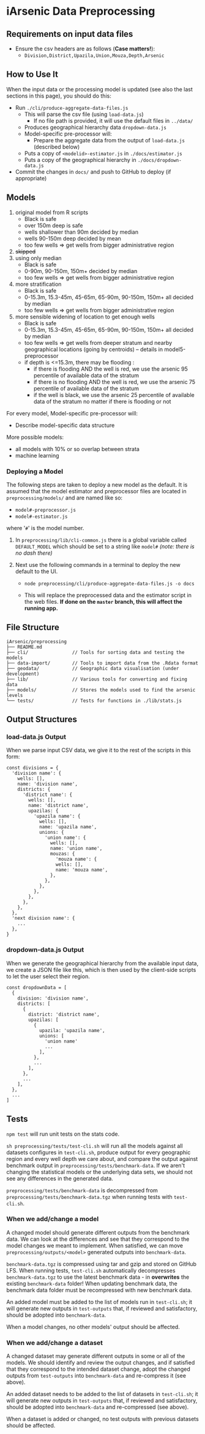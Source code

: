 # iArsenic Data Preprocessing

## Requirements on input data files

* Ensure the csv headers are as follows (**Case matters!**):
  * `Division,District,Upazila,Union,Mouza,Depth,Arsenic`

## How to Use It

When the input data or the processing model is updated (see also the last sections in this page), you should do this:

* Run `./cli/produce-aggregate-data-files.js`
  * This will parse the csv file (using `load-data.js`)
    * If no file path is provided, it will use the default files in `../data/`
  * Produces geographical hierarchy data `dropdown-data.js`
  * Model-specific pre-processor will:
    * Prepare the aggregate data from the output of `load-data.js` (described below)
  * Puts a copy of `<modelid>-estimator.js` in `./docs/estimator.js`
  * Puts a copy of the geographical hierarchy in `./docs/dropdown-data.js`
* Commit the changes in `docs/` and push to GitHub to deploy (if appropriate)

## Models

1. original model from R scripts
   * Black is safe
   * over 150m deep is safe
   * wells shallower than 90m decided by median
   * wells 90-150m deep decided by mean
   * too few wells => get wells from bigger administrative region
2. ~~skipped~~
3. using only median
   * Black is safe
   * 0-90m, 90-150m, 150m+ decided by median
   * too few wells => get wells from bigger administrative region
4. more stratification
   * Black is safe
   * 0-15.3m, 15.3-45m, 45-65m, 65-90m, 90-150m, 150m+ all decided by median
   * too few wells => get wells from bigger administrative region
5. more sensible widening of location to get enough wells
   * Black is safe
   * 0-15.3m, 15.3-45m, 45-65m, 65-90m, 90-150m, 150m+ all decided by median
   * too few wells => get wells from deeper stratum and nearby geographical locations (going by centroids) – details in model5-preprocessor
   * if depth is <=15.3m, there may be flooding :
     * if there is flooding AND the well is red, we use the arsenic 95 percentile of available data of the stratum
     * if there is no flooding AND the well is red, we use the arsenic 75 percentile of available data of the stratum
     * if the well is black, we use the arsenic 25 percentile of available data of the stratum no matter if there is flooding or not


For every model, Model-specific pre-processor will:
  * Describe model-specific data structure

More possible models:
* all models with 10% or so overlap between strata
* machine learning

### Deploying a Model

The following steps are taken to deploy a new model as the default. It is assumed that the model estimator and preprocessor files are located in `preprocessing/models/` and are named like so:

* `model#-preprocessor.js`
* `model#-estimator.js`

where '`#`' is the model number.

1. In `preprocessing/lib/cli-common.js` there is a global variable called `DEFAULT_MODEL` which should be set to a string like `model#` _(note: there is no dash there)_

2. Next use the following commands in a terminal to deploy the new default to the UI.

   * `node preprocessing/cli/produce-aggregate-data-files.js -o docs`

   * This will replace the preprocessed data and the estimator script in the web files. **If done on the `master` branch, this will affect the running app.**


## File Structure

```
iArsenic/preprocessing
├── README.md
├── cli/                // Tools for sorting data and testing the models
├── data-import/        // Tools to import data from the .Rdata format
├── geodata/            // Geographic data visualisation (under development)
├── lib/                // Various tools for converting and fixing data
├── models/             // Stores the models used to find the arsenic levels
└── tests/              // Tests for functions in ./lib/stats.js
```

## Output Structures

### load-data.js Output

When we parse input CSV data, we give it to the rest of the scripts in this form:

```
const divisions = {
  'division name': {
    wells: [],
    name: 'division name',
    districts: {
      'district name': {
        wells: [],
        name: 'district name',
        upazilas: {
          'upazila name': {
            wells: [],
            name: 'upazila name',
            unions: {
              'union name': {
                wells: [],
                name: 'union name',
                mouzas: {
                  'mouza name': {
                  wells: [],
                  name: 'mouza name',
                },
              },
            },
          },
        },
      },
    },
  },
  'next division name': {
    ...
  },
}
```

### dropdown-data.js Output

When we generate the geographical hierarchy from the available input data, we create a JSON file like this, which is then used by the client-side scripts to let the user select their region.

```
const dropdownData = [
  {
    division: 'division name',
    districts: [
      {
        district: 'district name',
        upazilas: [
          {
            upazila: 'upazila name',
            unions: [
              'union name'
              ...
            ],
          },
          ...
        ],
      },
      ...
    ],
  },
  ...
]
```

## Tests

`npm test` will run unit tests on the stats code.

`sh preprocessing/tests/test-cli.sh` will run all the models against all datasets configures in `test-cli.sh`, produce output for every geographic region and every well depth we care about, and compare the output against benchmark output in `preprocessing/tests/benchmark-data`. If we aren't changing the statistical models or the underlying data sets, we should not see any differences in the generated data.

`preprocessing/tests/benchmark-data` is decompressed from `preprocessing/tests/benchmark-data.tgz` when running tests with `test-cli.sh`.

### When we add/change a model

A changed model should generate different outputs from the benchmark data. We can look at the differences and see that they correspond to the model changes we meant to implement. When satisfied, we can move `preprocessing/outputs/<model>` generated outputs into `benchmark-data`.

`benchmark-data.tgz` is compressed using tar and gzip and stored on GitHub LFS.
When running tests, `test-cli.sh` automatically decompresses
`benchmark-data.tgz` to use the latest benchmark data - in **overwrites** the
existing `benchmark-data` folder! When updating benchmark data, the benchmark
data folder must be recompressed with new benchmark data.

An added model must be added to the list of models run in `test-cli.sh`; it will generate new outputs in `test-outputs` that, if reviewed and satisfactory, should be adopted into `benchmark-data`.

When a model changes, no other models' output should be affected.

### When we add/change a dataset

A changed dataset may generate different outputs in some or all of the models. We should identify and review the output changes, and if satisfied that they correspond to the intended dataset change, adopt the changed outputs from `test-outputs` into `benchmark-data` and re-compress it (see above).

An added dataset needs to be added to the list of datasets in `test-cli.sh`; it will generate new outputs in `test-outputs` that, if reviewed and satisfactory, should be adopted into `benchmark-data` and re-compressed (see above).

When a dataset is added or changed, no test outputs with previous datasets should be affected.
